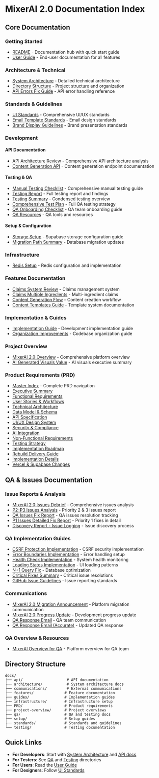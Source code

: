 # MixerAI 2.0 Documentation Index

## Core Documentation

### Getting Started
- [README](./readme.md) - Documentation hub with quick start guide
- [User Guide](./guides/user-guide.md) - End-user documentation for all features

### Architecture & Technical
- [System Architecture](./architecture/system-architecture.md) - Detailed technical architecture
- [Directory Structure](./architecture/directory-structure.md) - Project structure and organization
- [API Errors Fix Guide](./architecture/api-errors-fix-guide.md) - API error handling reference

### Standards & Guidelines
- [UI Standards](./standards/consolidated-ui-standards.md) - Comprehensive UI/UX standards
- [Email Template Standards](./standards/email-template-standards.md) - Email design standards
- [Brand Display Guidelines](./standards/brand-display-guidelines.md) - Brand presentation standards

### Development

#### API Documentation
- [API Architecture Review](./api/api-architecture-review.md) - Comprehensive API architecture analysis
- [Content Generation API](./api/content-generation.md) - Content generation endpoint documentation

#### Testing & QA
- [Manual Testing Checklist](./testing/manual-testing-checklist.md) - Comprehensive manual testing guide
- [Testing Report](./testing/testing-report.md) - Full testing report and findings
- [Testing Summary](./testing/testing-summary.md) - Condensed testing overview
- [Comprehensive Test Plan](./qa/comprehensive-test-plan.md) - Full QA testing strategy
- [QA Onboarding Checklist](./qa/qa-onboarding-checklist.md) - QA team onboarding guide
- [QA Resources](./qa/qa-resources.md) - QA tools and resources

#### Setup & Configuration
- [Storage Setup](./setup/storage-setup.md) - Supabase storage configuration guide
- [Migration Path Summary](./setup/migration-path-update-summary.md) - Database migration updates

### Infrastructure
- [Redis Setup](./infrastructure/infrastructure-redis-setup.md) - Redis configuration and implementation

### Features Documentation
- [Claims System Review](./features/claims-system-review.md) - Claims management system
- [Claims Multiple Ingredients](./features/claims-multiple-ingredients-update.md) - Multi-ingredient claims
- [Content Generation Flow](./features/content-generation-flow.md) - Content creation workflow
- [Content Templates Guide](./features/content-templates-guide.md) - Template system documentation

### Implementation & Guides
- [Implementation Guide](./guides/implementation-guide.md) - Development implementation guide
- [Organization Improvements](./guides/organization-improvements.md) - Codebase organization guide

### Project Overview
- [MixerAI 2.0 Overview](./project-overview/mixerai-2.0-overview.md) - Comprehensive platform overview
- [AI Generated Visuals Value](./project-overview/ai-generated-visuals-value-for-general-mills-executive-summary.md) - AI visuals executive summary

### Product Requirements (PRD)
- [Master Index](./PRD/00-master-index.md) - Complete PRD navigation
- [Executive Summary](./PRD/01-executive-summary.md)
- [Functional Requirements](./PRD/02-functional-requirements.md)
- [User Stories & Workflows](./PRD/03-user-stories-workflows.md)
- [Technical Architecture](./PRD/04-technical-architecture.md)
- [Data Model & Schema](./PRD/05-data-model-schema.md)
- [API Specification](./PRD/06-api-specification.md)
- [UI/UX Design System](./PRD/07-ui-ux-design-system.md)
- [Security & Compliance](./PRD/08-security-compliance.md)
- [AI Integration](./PRD/09-ai-integration.md)
- [Non-Functional Requirements](./PRD/10-non-functional-requirements.md)
- [Testing Strategy](./PRD/11-testing-strategy.md)
- [Implementation Roadmap](./PRD/12-implementation-roadmap.md)
- [Rebuild Delivery Guide](./PRD/13-rebuild-delivery-guide.md)
- [Implementation Details](./PRD/14-implementation-details.md)
- [Vercel & Supabase Changes](./PRD/vercel-supabase-changes.md)

## QA & Issues Documentation

### Issue Reports & Analysis
- [MixerAI 2.0 Issues Debrief](./qa/mixerai-2.0-issues-debrief.md) - Comprehensive issues analysis
- [P2-P3 Issues Analysis](./qa/p2-p3-issues-analysis-report.md) - Priority 2 & 3 issues report
- [QA Issues Fix Report](./qa/qa-issues-fix-report.md) - QA issues resolution tracking
- [P1 Issues Detailed Fix Report](./qa/qa-p1-issues-detailed-fix-report.md) - Priority 1 fixes in detail
- [Discovery Report - Issue Logging](./qa/discovery-report-issue-logging.md) - Issue discovery process

### QA Implementation Guides
- [CSRF Protection Implementation](./qa/csrf-protection-implementation.md) - CSRF security implementation
- [Error Boundaries Implementation](./qa/error-boundaries-implementation.md) - Error handling setup
- [Health Check Implementation](./qa/health-check-implementation.md) - System health monitoring
- [Loading States Implementation](./qa/loading-states-implementation.md) - UI loading patterns
- [N+1 Query Fix](./qa/n-plus-one-query-fix.md) - Database optimization
- [Critical Fixes Summary](./qa/critical-fixes-summary.md) - Critical issue resolutions
- [GitHub Issue Guidelines](./qa/github-issue-guidelines.md) - Issue reporting standards

### Communications
- [MixerAI 2.0 Migration Announcement](./communications/mixerai-2.0-migration-announcement.html) - Platform migration communication
- [MixerAI 2.0 Progress Update](./communications/mixerai-2.0-progress-update.html) - Development progress update
- [QA Response Email](./qa/qa-response-email.md) - QA team communication
- [QA Response Email (Accurate)](./qa/qa-response-email-accurate.md) - Updated QA response

### QA Overview & Resources
- [MixerAI Overview for QA](./qa/mixerai-overview-for-qa.md) - Platform overview for QA team

## Directory Structure

```
docs/
├── api/                    # API documentation
├── architecture/           # System architecture docs
├── communications/         # External communications
├── features/              # Feature documentation
├── guides/                # Implementation guides
├── infrastructure/        # Infrastructure setup
├── PRD/                   # Product requirements
├── project-overview/      # Project overviews
├── qa/                    # QA and testing docs
├── setup/                 # Setup guides
├── standards/             # Standards and guidelines
└── testing/               # Testing documentation
```

## Quick Links

- **For Developers**: Start with [System Architecture](./architecture/system-architecture.md) and [API docs](./api/)
- **For Testers**: See [QA](./qa/) and [Testing](./testing/) directories
- **For Users**: Read the [User Guide](./guides/user-guide.md)
- **For Designers**: Follow [UI Standards](./standards/consolidated-ui-standards.md)